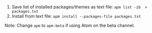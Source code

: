 1.  Save list of installed packages/themes as text file: `apm list -ib  > packages.txt`
2.  Install from text file: `apm install --packages-file packages.txt`

Note: Change `apm` to `apm-beta` if using Atom on the beta channel.
